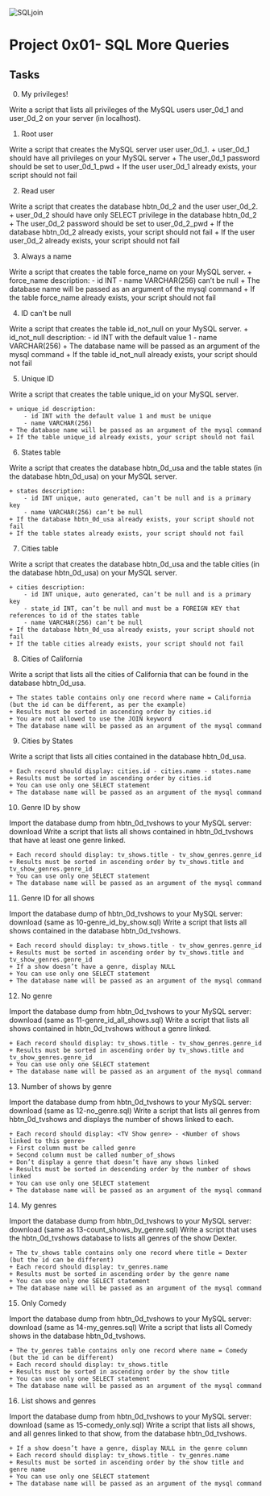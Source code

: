 ![SQLjoin](https://learnsql.com/blog/learn-and-practice-sql-joins/2.png)
# Project 0x01- SQL More Queries

## Tasks

0. My privileges!

Write a script that lists all privileges of the MySQL users user_0d_1 and user_0d_2 on your server (in localhost).

1. Root user

Write a script that creates the MySQL server user user_0d_1.
    + user_0d_1 should have all privileges on your MySQL server
    + The user_0d_1 password should be set to user_0d_1_pwd
    + If the user user_0d_1 already exists, your script should not fail

2. Read user

Write a script that creates the database hbtn_0d_2 and the user user_0d_2.
    + user_0d_2 should have only SELECT privilege in the database hbtn_0d_2
    + The user_0d_2 password should be set to user_0d_2_pwd
    + If the database hbtn_0d_2 already exists, your script should not fail
    + If the user user_0d_2 already exists, your script should not fail

3. Always a name

Write a script that creates the table force_name on your MySQL server.
    + force_name description:
        - id INT
        - name VARCHAR(256) can’t be null
    + The database name will be passed as an argument of the mysql command
    + If the table force_name already exists, your script should not fail

4. ID can't be null

Write a script that creates the table id_not_null on your MySQL server.
    + id_not_null description:
        - id INT with the default value 1
        - name VARCHAR(256)
    + The database name will be passed as an argument of the mysql command
    + If the table id_not_null already exists, your script should not fail

5. Unique ID

Write a script that creates the table unique_id on your MySQL server.

    + unique_id description:
        - id INT with the default value 1 and must be unique
        - name VARCHAR(256)
    + The database name will be passed as an argument of the mysql command
    + If the table unique_id already exists, your script should not fail

6. States table

Write a script that creates the database hbtn_0d_usa and the table states (in the database hbtn_0d_usa) on your MySQL server.

    + states description:
        - id INT unique, auto generated, can’t be null and is a primary key
        - name VARCHAR(256) can’t be null
    + If the database hbtn_0d_usa already exists, your script should not fail
    + If the table states already exists, your script should not fail

7. Cities table

Write a script that creates the database hbtn_0d_usa and the table cities (in the database hbtn_0d_usa) on your MySQL server.

    + cities description:
        - id INT unique, auto generated, can’t be null and is a primary key
        - state_id INT, can’t be null and must be a FOREIGN KEY that references to id of the states table
        - name VARCHAR(256) can’t be null
    + If the database hbtn_0d_usa already exists, your script should not fail
    + If the table cities already exists, your script should not fail

8. Cities of California

Write a script that lists all the cities of California that can be found in the database hbtn_0d_usa.

    + The states table contains only one record where name = California (but the id can be different, as per the example)
    + Results must be sorted in ascending order by cities.id
    + You are not allowed to use the JOIN keyword
    + The database name will be passed as an argument of the mysql command

9. Cities by States

Write a script that lists all cities contained in the database hbtn_0d_usa.

    + Each record should display: cities.id - cities.name - states.name
    + Results must be sorted in ascending order by cities.id
    + You can use only one SELECT statement
    + The database name will be passed as an argument of the mysql command

10. Genre ID by show

Import the database dump from hbtn_0d_tvshows to your MySQL server: download
Write a script that lists all shows contained in hbtn_0d_tvshows that have at least one genre linked.

    + Each record should display: tv_shows.title - tv_show_genres.genre_id
    + Results must be sorted in ascending order by tv_shows.title and tv_show_genres.genre_id
    + You can use only one SELECT statement
    + The database name will be passed as an argument of the mysql command

11. Genre ID for all shows

Import the database dump of hbtn_0d_tvshows to your MySQL server: download (same as 10-genre_id_by_show.sql)
Write a script that lists all shows contained in the database hbtn_0d_tvshows.

    + Each record should display: tv_shows.title - tv_show_genres.genre_id
    + Results must be sorted in ascending order by tv_shows.title and tv_show_genres.genre_id
    + If a show doesn’t have a genre, display NULL
    + You can use only one SELECT statement
    + The database name will be passed as an argument of the mysql command

12. No genre

Import the database dump from hbtn_0d_tvshows to your MySQL server: download (same as 11-genre_id_all_shows.sql)
Write a script that lists all shows contained in hbtn_0d_tvshows without a genre linked.

    + Each record should display: tv_shows.title - tv_show_genres.genre_id
    + Results must be sorted in ascending order by tv_shows.title and tv_show_genres.genre_id
    + You can use only one SELECT statement
    + The database name will be passed as an argument of the mysql command

13. Number of shows by genre

Import the database dump from hbtn_0d_tvshows to your MySQL server: download (same as 12-no_genre.sql)
Write a script that lists all genres from hbtn_0d_tvshows and displays the number of shows linked to each.

    + Each record should display: <TV Show genre> - <Number of shows linked to this genre>
    + First column must be called genre
    + Second column must be called number_of_shows
    + Don’t display a genre that doesn’t have any shows linked
    + Results must be sorted in descending order by the number of shows linked
    + You can use only one SELECT statement
    + The database name will be passed as an argument of the mysql command

14. My genres

Import the database dump from hbtn_0d_tvshows to your MySQL server: download (same as 13-count_shows_by_genre.sql)
Write a script that uses the hbtn_0d_tvshows database to lists all genres of the show Dexter.

    + The tv_shows table contains only one record where title = Dexter (but the id can be different)
    + Each record should display: tv_genres.name
    + Results must be sorted in ascending order by the genre name
    + You can use only one SELECT statement
    + The database name will be passed as an argument of the mysql command

15. Only Comedy

Import the database dump from hbtn_0d_tvshows to your MySQL server: download (same as 14-my_genres.sql)
Write a script that lists all Comedy shows in the database hbtn_0d_tvshows.

    + The tv_genres table contains only one record where name = Comedy (but the id can be different)
    + Each record should display: tv_shows.title
    + Results must be sorted in ascending order by the show title
    + You can use only one SELECT statement
    + The database name will be passed as an argument of the mysql command

16. List shows and genres

Import the database dump from hbtn_0d_tvshows to your MySQL server: download (same as 15-comedy_only.sql)
Write a script that lists all shows, and all genres linked to that show, from the database hbtn_0d_tvshows.

    + If a show doesn’t have a genre, display NULL in the genre column
    + Each record should display: tv_shows.title - tv_genres.name
    + Results must be sorted in ascending order by the show title and genre name
    + You can use only one SELECT statement
    + The database name will be passed as an argument of the mysql command
